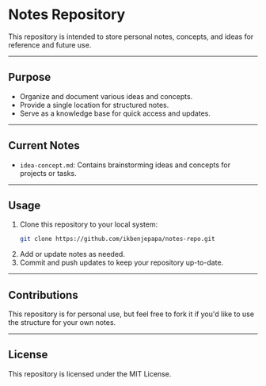 # Notes Repository

This repository is intended to store personal notes, concepts, and ideas for reference and future use.

---

## Purpose
- Organize and document various ideas and concepts.
- Provide a single location for structured notes.
- Serve as a knowledge base for quick access and updates.

---

## Current Notes
- `idea-concept.md`: Contains brainstorming ideas and concepts for projects or tasks.

---

## Usage
1. Clone this repository to your local system:
   ```bash
   git clone https://github.com/ikbenjepapa/notes-repo.git
   ```
2. Add or update notes as needed.
3. Commit and push updates to keep your repository up-to-date.

---

## Contributions
This repository is for personal use, but feel free to fork it if you'd like to use the structure for your own notes.

---

## License
This repository is licensed under the MIT License.
